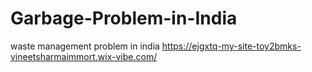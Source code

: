 # Garbage-Problem-in-India
waste management problem in india
https://ejgxtq-my-site-toy2bmks-vineetsharmaimmort.wix-vibe.com/
